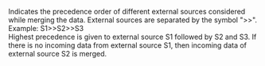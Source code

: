 Indicates the precedence order of different external sources considered while merging the data. External sources are separated by the symbol ">>". <br/> Example: S1>>S2>>S3 <br/> Highest precedence is given to external source S1 followed by S2 and S3. If there is no incoming data from external source S1, then incoming data of external source S2 is merged. <br/>